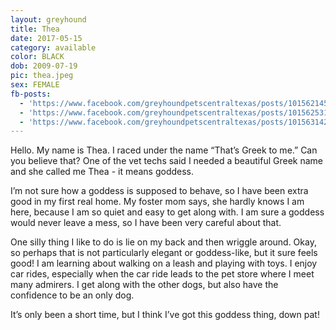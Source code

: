 ```yaml
---
layout: greyhound
title: Thea
date: 2017-05-15
category: available
color: BLACK
dob: 2009-07-19
pic: thea.jpeg
sex: FEMALE
fb-posts:
  - 'https://www.facebook.com/greyhoundpetscentraltexas/posts/10156214543303572:0'
  - 'https://www.facebook.com/greyhoundpetscentraltexas/posts/10156253179383572'
  - 'https://www.facebook.com/greyhoundpetscentraltexas/posts/10156314248588572:0'
---
```


Hello.  My name is Thea. I raced under the name “That’s Greek to me.”  Can you believe that?  One of the vet techs said I needed a beautiful Greek name and she called me Thea - it means goddess.  

I’m not sure how a goddess is supposed to behave, so I have been extra good in my first real home.  My foster mom says, she hardly knows I am here, because I am so quiet and easy to get along with.  I am sure a goddess would never leave  a mess, so I have been very careful about that.

One silly thing I like to do is lie on my back and then wriggle around.  Okay, so perhaps that is not particularly elegant or goddess-like, but it sure feels good!  I am learning about walking on a leash and playing with toys.  I enjoy car rides, especially when the car ride leads to the pet store where I meet many admirers.  I get along with the other dogs, but also have the confidence to be an only dog.   

It’s only been a short time, but I think I’ve got this goddess thing, down pat!
